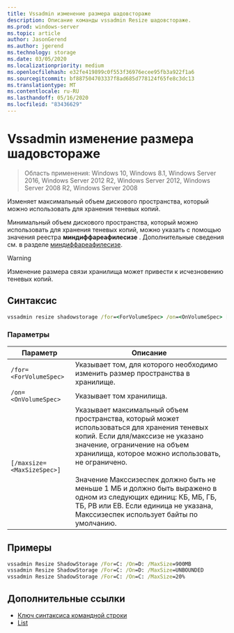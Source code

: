 ```yaml
---
title: Vssadmin изменение размера шадовстораже
description: Описание команды vssadmin Resize шадовстораже.
ms.prod: windows-server
ms.topic: article
author: JasonGerend
ms.author: jgerend
ms.technology: storage
ms.date: 03/05/2020
ms.localizationpriority: medium
ms.openlocfilehash: e32fe419899c0f553f36976ecee95fb3a922f1a6
ms.sourcegitcommit: bf887504703337f8ad685d778124f65fe8c3dc13
ms.translationtype: MT
ms.contentlocale: ru-RU
ms.lasthandoff: 05/16/2020
ms.locfileid: "83436629"
---
```

# <a name="vssadmin-resize-shadowstorage"></a>Vssadmin изменение размера шадовстораже

> Область применения: Windows 10, Windows 8.1, Windows Server 2016, Windows Server 2012 R2, Windows Server 2012, Windows Server 2008 R2, Windows Server 2008

Изменяет максимальный объем дискового пространства, который можно использовать для хранения теневых копий.

Минимальный объем дискового пространства, который можно использовать для хранения теневых копий, можно указать с помощью значения реестра **миндиффареафилесизе** . Дополнительные сведения см. в разделе [миндиффареафилесизе](https://docs.microsoft.com/windows/win32/backup/registry-keys-for-backup-and-restore#mindiffareafilesize).

> [!WARNING]
> Изменение размера связи хранилища может привести к исчезновению теневых копий.

## <a name="syntax"></a>Синтаксис

```cmd
vssadmin resize shadowstorage /for=<ForVolumeSpec> /on=<OnVolumeSpec> [/maxsize=<MaxSizeSpec>]
```

### <a name="parameters"></a>Параметры

|Параметр|Описание|
|---|---|
`/for=<ForVolumeSpec>`  | Указывает том, для которого необходимо изменить размер пространства в хранилище.
`/on=<OnVolumeSpec>` | Указывает том хранилища.
`[/maxsize=<MaxSizeSpec>]` |  Указывает максимальный объем пространства, который может использоваться для хранения теневых копий. Если для/макссизе не указано значение, ограничение на объем хранилища, которое можно использовать, не ограничено.  <br> <br> Значение Макссизеспек должно быть не меньше 1 МБ и должно быть выражено в одном из следующих единиц: КБ, МБ, ГБ, ТБ, PB или EB. Если единица не указана, Макссизеспек использует байты по умолчанию.

## <a name="examples"></a>Примеры

```cmd
vssadmin Resize ShadowStorage /For=C: /On=D: /MaxSize=900MB
vssadmin Resize ShadowStorage /For=C: /On=D: /MaxSize=UNBOUNDED
vssadmin Resize ShadowStorage /For=C: /On=C: /MaxSize=20%
```

## <a name="additional-references"></a>Дополнительные ссылки

* [Ключ синтаксиса командной строки](https://docs.microsoft.com/windows-server/administration/windows-commands/command-line-syntax-key)
* [List](vssadmin.md)

